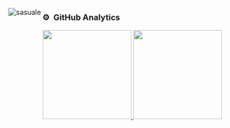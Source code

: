 <p><img align="left" src="https://github.com/Adam-pw/Adam-pw/blob/main/animation_500_kxa883sd.gif" alt="sasuale" /></p>

### ⚙️ &nbsp;GitHub Analytics

<p align="center">
<a href="https://github.com/AVS1508">
  <img height="180em" src="https://github-readme-stats-eight-theta.vercel.app/api?username=sasuale&show_icons=true&theme=algolia&include_all_commits=true&count_private=true"/>
  <img height="180em" src="https://github-readme-stats-eight-theta.vercel.app/api/top-langs/?username=sasuale&layout=compact&langs_count=8&theme=algolia"/>
</a>
</p>
